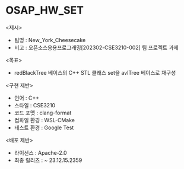 # OSAP_HW_SET

<제시>
* 팀명 : New_York_Cheesecake
* 비고 : 오픈소스응용프로그래밍[202302-CSE3210-002] 팀 프로젝트 과제

<목표>
* redBlackTree 베이스의 C++ STL 클래스 set을 avlTree 베이스로 재구성

<구현 제반>
* 언어 : C++
* 스타일 : CSE3210
* 코드 포맷 : clang-format
* 컴파일 환경 : WSL-CMake
* 테스트 환경 : Google Test

<배포 제반>
* 라이선스 : Apache-2.0
* 최종 릴리즈 : ~ 23.12.15.2359
